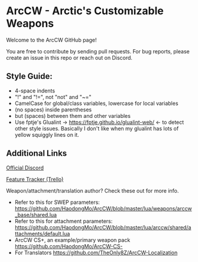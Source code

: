 # ArcCW - Arctic's Customizable Weapons

Welcome to the ArcCW GitHub page!

You are free to contribute by sending pull requests. For bug reports, please create an issue in this repo or reach out on Discord.

## Style Guide:
 - 4-space indents
 - "!" and "!=", not "not" and "~="
 - CamelCase for global/class variables, lowercase for local variables
 - (no spaces) inside parentheses
 - but (spaces) between them and other variables
 - Use fptje's Glualint -> https://fptje.github.io/glualint-web/ <- to detect other style issues. Basically I don't like when my glualint has lots of yellow squiggly lines on it.

## Additional Links
[Official Discord](https://discord.gg/gaHXusZ)

[Feature Tracker (Trello)](https://trello.com/b/T4E9Fj8u/arccw-base)

Weapon/attachment/translation author? Check these out for more info.
- Refer to this for SWEP parameters: https://github.com/HaodongMo/ArcCW/blob/master/lua/weapons/arccw_base/shared.lua
- Refer to this for attachment parameters: https://github.com/HaodongMo/ArcCW/blob/master/lua/arccw/shared/attachments/default.lua
- ArcCW CS+, an example/primary weapon pack https://github.com/HaodongMo/ArcCW-CS-
- For Translators https://github.com/TheOnly8Z/ArcCW-Localization
